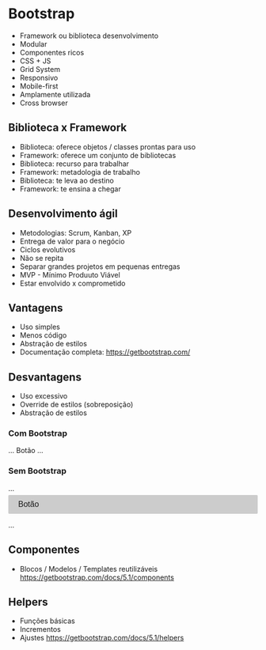 # Bootstrap
- Framework ou biblioteca desenvolvimento
- Modular
- Componentes ricos
- CSS + JS
- Grid System
- Responsivo
- Mobile-first
- Amplamente utilizada
- Cross browser

## Biblioteca x Framework
- Biblioteca: oferece objetos / classes prontas para uso
- Framework: oferece um conjunto de bibliotecas
- Biblioteca: recurso para trabalhar
- Framework: metadologia de trabalho
- Biblioteca: te leva ao destino
- Framework: te ensina a chegar

## Desenvolvimento ágil
- Metodologias: Scrum, Kanban, XP
- Entrega de valor para o negócio
- Ciclos evolutivos
- Não se repita
- Separar grandes projetos em pequenas entregas
- MVP - Mínimo Produuto Viável
- Estar envolvido x comprometido

## Vantagens
- Uso simples
- Menos código
- Abstração de estilos
- Documentação completa: https://getbootstrap.com/

## Desvantagens
- Uso excessivo
- Override de estilos (sobreposição)
- Abstração de estilos

### Com Bootstrap
...
<a class="btn btn-lg">Botão</a>
...

### Sem Bootstrap
...
<a class="botao botao-grande">Botão</a>

<style>
html {
    font-size: 62.5%;
}

.botao {
    background-color: #ccc;
    border-radius: 2px;
    display: block;
    font-family: sans-serif;
    font-size: 1.6rem;
    padding: 1rem 2rem;
    margin: 5px auto;
    ...
}

.botao.grande {
    font-size: 2rem;
}

.botao:hover {...}
.botao:active {...}
.botao:visited {...}

</style>

...

## Componentes
- Blocos / Modelos / Templates reutilizáveis
https://getbootstrap.com/docs/5.1/components


## Helpers
- Funções básicas
- Incrementos
- Ajustes
https://getbootstrap.com/docs/5.1/helpers





